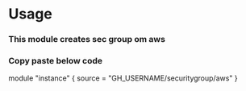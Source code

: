 # Usage
### This module creates sec group om aws
### Copy paste below code

module "instance" {
  source  = "GH_USERNAME/securitygroup/aws"
}
